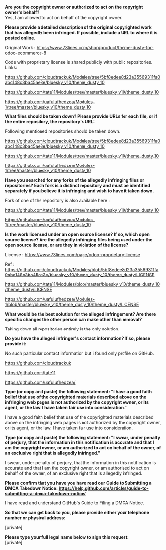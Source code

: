 **Are you the copyright owner or authorized to act on the copyright owner's behalf?**  
Yes, I am allowed to act on behalf of the copyright owner.

**Please provide a detailed description of the original copyrighted work that has allegedly been infringed. If possible, include a URL to where it is posted online.**  

Original Work : https://www.73lines.com/shop/product/theme-dusty-for-odoo-ecommerce-8

Code with proprietary license is shared publicly with public repositories.
Links:

https://github.com/cloudtrackuk/Modules/tree/5bf8edee8d23a35569311fa0abc148c3ba45ae3e/bluesky_v10/theme_dusty_10

https://github.com/tate11/Modules/tree/master/bluesky_v10/theme_dusty_10

https://github.com/uafulufhedzea/Modules-1/tree/master/bluesky_v10/theme_dusty_10

**What files should be taken down? Please provide URLs for each file, or if the entire repository, the repository's URL:**

Following mentioned repositories should be taken down.

https://github.com/cloudtrackuk/Modules/tree/5bf8edee8d23a35569311fa0abc148c3ba45ae3e/bluesky_v10/theme_dusty_10

https://github.com/tate11/Modules/tree/master/bluesky_v10/theme_dusty_10

https://github.com/uafulufhedzea/Modules-1/tree/master/bluesky_v10/theme_dusty_10

**Have you searched for any forks of the allegedly infringing files or repositories? Each fork is a distinct repository and must be identified separately if you believe it is infringing and wish to have it taken down.**  

Fork of one of the repository is also available here :

https://github.com/tate11/Modules/tree/master/bluesky_v10/theme_dusty_10

https://github.com/uafulufhedzea/Modules-1/tree/master/bluesky_v10/theme_dusty_10

**Is the work licensed under an open source license? If so, which open source license? Are the allegedly infringing files being used under the open source license, or are they in violation of the license?**  

License : https://www.73lines.com/page/odoo-proprietary-license

Ref :
https://github.com/cloudtrackuk/Modules/blob/5bf8edee8d23a35569311fa0abc148c3ba45ae3e/bluesky_v10/theme_dusty_10/theme_dusty/LICENSE

https://github.com/tate11/Modules/blob/master/bluesky_v10/theme_dusty_10/theme_dusty/LICENSE

https://github.com/uafulufhedzea/Modules-1/blob/master/bluesky_v10/theme_dusty_10/theme_dusty/LICENSE

**What would be the best solution for the alleged infringement? Are there specific changes the other person can make other than removal?**  

Taking down all repositories entirely is the only solution.

**Do you have the alleged infringer's contact information? If so, please provide it:**  

No such particular contact information but i found only profile on GitHub.

https://github.com/cloudtrackuk

https://github.com/tate11

https://github.com/uafulufhedzea/

**Type (or copy and paste) the following statement: "I have a good faith belief that use of the copyrighted materials described above on the infringing web pages is not authorized by the copyright owner, or its agent, or the law. I have taken fair use into consideration."**  

I have a good faith belief that use of the copyrighted materials described above on the infringing web pages is not authorized by the copyright owner, or its agent, or the law. I have taken fair use into consideration.

**Type (or copy and paste) the following statement: "I swear, under penalty of perjury, that the information in this notification is accurate and that I am the copyright owner, or am authorized to act on behalf of the owner, of an exclusive right that is allegedly infringed."**  

I swear, under penalty of perjury, that the information in this notification is accurate and that I am the copyright owner, or am authorized to act on behalf of the owner, of an exclusive right that is allegedly infringed.

**Please confirm that you have you have read our Guide to Submitting a DMCA Takedown Notice: https://help.github.com/articles/guide-to-submitting-a-dmca-takedown-notice/**  

I have read and understand GitHub's Guide to Filing a DMCA Notice.

**So that we can get back to you, please provide either your telephone number or physical address:**  

[private]

**Please type your full legal name below to sign this request:**  
[private]
